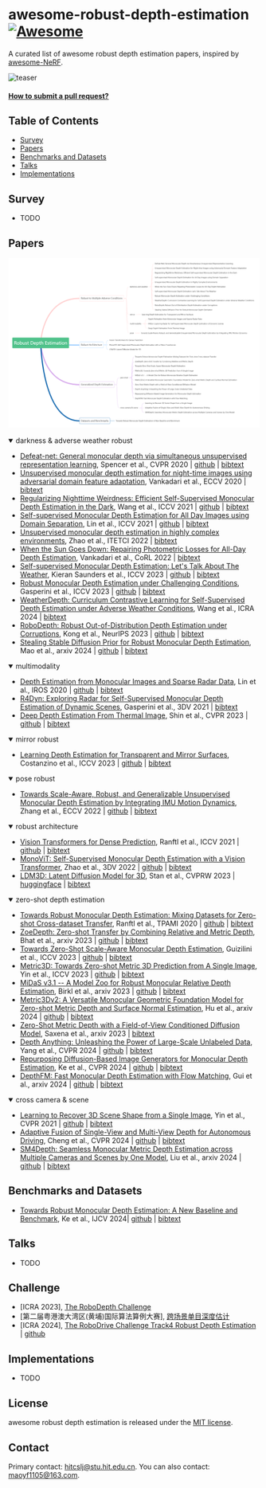 # awesome-robust-depth-estimation [![Awesome](https://cdn.rawgit.com/sindresorhus/awesome/d7305f38d29fed78fa85652e3a63e154dd8e8829/media/badge.svg)](https://github.com/sindresorhus/awesome)
A curated list of awesome robust depth estimation papers, inspired by [awesome-NeRF](https://github.com/awesome-NeRF/awesome-NeRF).

![teaser](assets/teaser.png)

#### [How to submit a pull request?](https://github.com/hitcslj/awesome-robust-depth-estimation/blob/main/how-to-PR.md)


## Table of Contents

- [Survey](#survey) 
- [Papers](#papers)
- [Benchmarks and Datasets](#Benchmarks-and-Datasets)
- [Talks](#talks)
- [Implementations](#implementations)

## Survey

- TODO

## Papers
![knowledge_map](assets/knowledge_map.png)
<details open>
<summary>darkness & adverse weather robust</summary>

- [Defeat-net: General monocular depth via simultaneous unsupervised representation learning](https://arxiv.org/abs/2003.13446), Spencer et al., CVPR 2020 | [github](https://github.com/jspenmar/DeFeat-Net) | [bibtext](./citations/DeFeatNet.txt)
- [Unsupervised monocular depth estimation for night-time images using adversarial domain feature adaptation](https://arxiv.org/abs/2010.01402), Vankadari et al., ECCV 2020 | [bibtext](./citations/ADFA.txt)
- [Regularizing Nighttime Weirdness: Efficient Self-Supervised Monocular Depth Estimation in the Dark](https://arxiv.org/abs/2108.03830), Wang et al., ICCV 2021 | [github](https://github.com/w2kun/RNW) | [bibtext](./citations/RNW.txt)
- [Self-supervised Monocular Depth Estimation for All Day Images using Domain Separation](https://arxiv.org/abs/2108.07628), Lin et al., ICCV 2021 | [github](https://github.com/LINA-lln/ADDS-DepthNet) | [bibtext](./citations/ADDS.txt)
- [Unsupervised monocular depth estimation in highly complex environments](https://arxiv.org/abs/2107.13137), Zhao et al., ITETCI 2022 | [bibtext](./citations/ITDFA.txt)
- [When the Sun Goes Down: Repairing Photometric Losses for All-Day Depth Estimation](https://arxiv.org/abs/2206.13850), Vankadari et al., CoRL 2022 | [bibtext](./citations/WSGD.txt)
- [Self-supervised Monocular Depth Estimation: Let's Talk About The Weather](https://arxiv.org/abs/2307.08357), Kieran Saunders et al., ICCV 2023 | [github](https://github.com/kieran514/robustdepth) | [bibtext](./citations/Robust-Depth.txt)
- [Robust Monocular Depth Estimation under Challenging Conditions](https://arxiv.org/abs/2308.09711), Gasperini et al., ICCV 2023 | [github](https://github.com/md4all/md4all) | [bibtext](./citations/md4all.txt) 
- [WeatherDepth: Curriculum Contrastive Learning for Self-Supervised Depth Estimation under Adverse Weather Conditions](https://arxiv.org/abs/2310.05556), Wang et al., ICRA 2024 | [bibtext](./citations/WeatherDepth.txt)
- [RoboDepth: Robust Out-of-Distribution Depth Estimation under Corruptions](https://arxiv.org/abs/2310.15171), Kong et al., NeurIPS 2023 | [github](https://github.com/ldkong1205/RoboDepth) | [bibtext](./citations/robodepth.txt) 
- [Stealing Stable Diffusion Prior for Robust Monocular Depth Estimation](https://arxiv.org/abs/2403.05056), Mao et al., arxiv 2024 | [github](https://github.com/hitcslj/SSD) | [bibtext](./citations/ssd.txt) 
</details>

<details open>
<summary>multimodality</summary>

- [Depth Estimation from Monocular Images and Sparse Radar Data](https://arxiv.org/abs/2010.00058), Lin et al., IROS 2020 | [github](https://github.com/brade31919/radar_depth) | [bibtext](./citations/deisr.txt)
- [R4Dyn: Exploring Radar for Self-Supervised Monocular Depth Estimation of Dynamic Scenes](https://arxiv.org/abs/2108.04814), Gasperini et al., 3DV 2021 | [bibtext](./citations/R4Dyn.txt)
- [Deep Depth Estimation From Thermal Image](https://openaccess.thecvf.com/content/CVPR2023/html/Shin_Deep_Depth_Estimation_From_Thermal_Image_CVPR_2023_paper.html), Shin et al., CVPR 2023 | [github](https://github.com/UkcheolShin/MS2-MultiSpectralStereoDataset) | [bibtext](./citations/DET.txt)

</details>

<details open>
<summary>mirror robust</summary>

- [Learning Depth Estimation for Transparent and Mirror Surfaces](https://arxiv.org/abs/2307.15052), Costanzino et al., ICCV 2023 | [github](https://github.com/CVLAB-Unibo/Depth4ToM-code#-learning-depth-estimation-for-transparent-and-mirror-surfaces-iccv-2023-) | [bibtext](./citations/Depth2M.txt)

</details>

<details open>
<summary>pose robust</summary>

- [Towards Scale-Aware, Robust, and Generalizable Unsupervised Monocular Depth Estimation by Integrating IMU Motion Dynamics](https://arxiv.org/abs/2207.04680), Zhang et al., ECCV 2022 | [github](https://github.com/SenZHANG-GitHub/ekf-imu-depth) | [bibtext](./citations/ekf-imu-depth.txt)

</details>

<details open>
<summary>robust architecture</summary>

- [Vision Transformers for Dense Prediction](https://arxiv.org/abs/2103.13413), Ranftl et al., ICCV 2021 | [github](https://github.com/isl-org/DPT) | [bibtext](./citations/dpt.txt) 
- [MonoViT: Self-Supervised Monocular Depth Estimation with a Vision Transformer](https://arxiv.org/abs/2208.03543), Zhao et al., 3DV 2022 | [github](https://github.com/zxcqlf/MonoViT) | [bibtext](./citations/monovit.txt)
- [LDM3D: Latent Diffusion Model for 3D](https://arxiv.org/abs/2305.10853), Stan et al., CVPRW 2023  | [huggingface](https://huggingface.co/Intel/ldm3d) | [bibtext](./citations/ldm3d.txt) 
</details>

<details open>
<summary>zero-shot depth estimation</summary>

- [Towards Robust Monocular Depth Estimation: Mixing Datasets for Zero-shot Cross-dataset Transfer](https://arxiv.org/abs/1907.01341), Ranftl et al., TPAMI 2020 | [github](https://github.com/isl-org/MiDaS) | [bibtext](./citations/midas.txt)
- [ZoeDepth: Zero-shot Transfer by Combining Relative and Metric Depth](https://arxiv.org/abs/2302.12288), Bhat et al., arxiv 2023 | [github](https://github.com/isl-org/ZoeDepth) | [bibtext](./citations/zoedepth.txt) 
- [Towards Zero-Shot Scale-Aware Monocular Depth Estimation](https://arxiv.org/abs/2306.17253), Guizilini et al., ICCV 2023 | [github](https://github.com/tri-ml/vidar) | [bibtext](./citations/zerodepth.txt) 
- [Metric3D: Towards Zero-shot Metric 3D Prediction from A Single Image](https://arxiv.org/abs/2307.10984), Yin et al., ICCV 2023 | [github](https://github.com/YvanYin/Metric3D) | [bibtext](./citations/metric3d.txt)
- [MiDaS v3.1 -- A Model Zoo for Robust Monocular Relative Depth Estimation](https://arxiv.org/abs/2307.14460), Birkl et al., arxiv 2023 | [github](https://github.com/isl-org/MiDaS) | [bibtext](./citations/midas3.txt)
- [Metric3Dv2: A Versatile Monocular Geometric Foundation Model for Zero-shot Metric Depth and Surface Normal Estimation](), Hu et al., arxiv 2024 | [github](https://github.com/YvanYin/Metric3D) | [bibtext](./citations/metric3dv2.txt)
- [Zero-Shot Metric Depth with a Field-of-View Conditioned Diffusion Model](https://arxiv.org/abs/2312.13252), Saxena et al., arxiv 2023 | [bibtext](./citations/fvcdm.txt) 
- [Depth Anything: Unleashing the Power of Large-Scale Unlabeled Data](https://arxiv.org/abs/2401.10891), Yang et al., CVPR 2024 | [github](https://github.com/LiheYoung/Depth-Anything) | [bibtext](./citations/depthanything.txt)
- [Repurposing Diffusion-Based Image Generators for Monocular Depth Estimation](https://arxiv.org/abs/2312.02145), Ke et al., CVPR 2024 | [github](https://github.com/prs-eth/marigold) | [bibtext](./citations/marigold.txt) 
- [DepthFM: Fast Monocular Depth Estimation with Flow Matching](https://arxiv.org/abs/2403.13788), Gui et al., arxiv 2024 | [github](https://github.com/CompVis/depth-fm) | [bibtext](./citations/depthFM.txt) 

</details>

<details open>
<summary>cross camera & scene</summary>

- [Learning to Recover 3D Scene Shape from a Single Image](https://arxiv.org/abs/2012.09365), Yin et al., CVPR 2021 | [github](https://github.com/aim-uofa/AdelaiDepth) | [bibtext](./citations/LeReS.txt)
- [Adaptive Fusion of Single-View and Multi-View Depth for Autonomous Driving](https://arxiv.org/abs/2403.07535), Cheng et al., CVPR 2024 | [github](https://github.com/Junda24/AFNet) | [bibtext](./citations/AFNet.txt) 
- [SM4Depth: Seamless Monocular Metric Depth Estimation across Multiple Cameras and Scenes by One Model](https://arxiv.org/abs/2403.08556), Liu et al., arxiv 2024 | [github](https://github.com/1hao-Liu/SM4Depth) | [bibtext](./citations/sm4depth.txt)

</details>

## Benchmarks and Datasets
- [Towards Robust Monocular Depth Estimation: A New Baseline and Benchmark](https://link.springer.com/article/10.1007/s11263-023-01979-4), Ke et al., IJCV 2024| [github](https://github.com/KexianHust/Robust-MonoDepth) | [bibtext](./citations/MDE_branchmark_2024IJCV.txt)


## Talks
- TODO

## Challenge
- [ICRA 2023], [The RoboDepth Challenge](https://robodepth.github.io/)
- [第二届粤港澳大湾区(黄埔)国际算法算例大赛], [跨场景单目深度估计](http://123.138.24.155:30080/org/pazhoulab/competition/area/64a76cdb0890cb0bf38b0c57/content)
- [ICRA 2024], [The RoboDrive Challenge Track4 Robust Depth Estimation](https://robodrive-24.github.io/) | [github](https://github.com/robodrive-24/toolkit)



## Implementations
- TODO


## License 
awesome robust depth estimation is released under the [MIT license](./LICENSE).

## Contact
Primary contact: hitcslj@stu.hit.edu.cn. You can also contact: maoyf1105@163.com.
